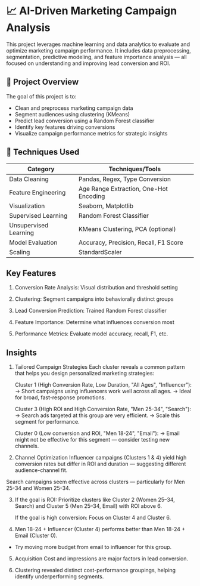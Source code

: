 # 📈 AI-Driven Marketing Campaign Analysis

This project leverages machine learning and data analytics to evaluate and optimize marketing campaign performance. It includes data preprocessing, segmentation, predictive modeling, and feature importance analysis — all focused on understanding and improving lead conversion and ROI.

## 🚀 Project Overview

The goal of this project is to:
- Clean and preprocess marketing campaign data
- Segment audiences using clustering (KMeans)
- Predict lead conversion using a Random Forest classifier
- Identify key features driving conversions
- Visualize campaign performance metrics for strategic insights

## 🧠 Techniques Used

| Category | Techniques/Tools |
|----------|------------------|
| Data Cleaning | Pandas, Regex, Type Conversion |
| Feature Engineering | Age Range Extraction, One-Hot Encoding |
| Visualization | Seaborn, Matplotlib |
| Supervised Learning | Random Forest Classifier |
| Unsupervised Learning | KMeans Clustering, PCA (optional) |
| Model Evaluation | Accuracy, Precision, Recall, F1 Score |
| Scaling | StandardScaler |

## Key Features
1. Conversion Rate Analysis: Visual distribution and threshold setting

2. Clustering: Segment campaigns into behaviorally distinct groups

3. Lead Conversion Prediction: Trained Random Forest classifier

4. Feature Importance: Determine what influences conversion most

5. Performance Metrics: Evaluate model accuracy, recall, F1, etc.

## Insights
1.  Tailored Campaign Strategies
   Each cluster reveals a common pattern that helps you design personalized marketing strategies:

     Cluster 1 (High Conversion Rate, Low Duration, "All Ages", "Influencer"):
     → Short campaigns using influencers work well across all ages.
     → Ideal for broad, fast-response promotions.

     Cluster 3 (High ROI and High Conversion Rate, "Men 25-34", "Search"):
     → Search ads targeted at this group are very efficient.
     → Scale this segment for performance.

     Cluster 0 (Low conversion and ROI, "Men 18-24", "Email"):
     → Email might not be effective for this segment — consider testing new channels.


2. Channel Optimization
Influencer campaigns (Clusters 1 & 4) yield high conversion rates but differ in ROI and duration — suggesting different audience-channel fit.

Search campaigns seem effective across clusters — particularly for Men 25-34 and Women 25-34.


3. If the goal is ROI:
   Prioritize clusters like Cluster 2 (Women 25–34, Search) and Cluster 5 (Men 25–34, Email) with ROI above 6.

   If the goal is high conversion:
   Focus on Cluster 4 and Cluster 6.


4. Men 18-24 + Influencer (Cluster 4) performs better than Men 18-24 + Email (Cluster 0).
 - Try moving more budget from email to influencer for this group.
     

5. Acquisition Cost and impressions are major factors in lead conversion.

6. Clustering revealed distinct cost-performance groupings, helping identify underperforming segments.


